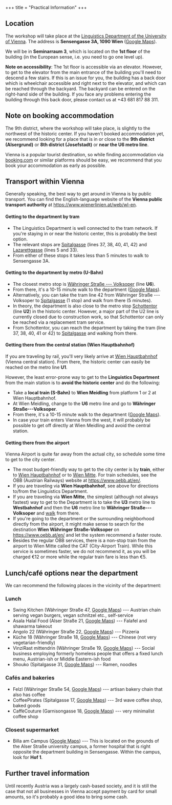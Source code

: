 +++
title = "Practical Information"
+++

<!-- # Travel information -->

## Location

The workshop will take place at the [Linguistics Department of the
University of Vienna](https://linguistik.univie.ac.at/). The address is
**Sensengasse 3A, 1090 Wien** ([Google
Maps](https://goo.gl/maps/sVYUGhQYsALLbnrTA)).

We will be in **Seminarraum 3**, which is located on the **1st floor**
of the building (in the European sense, i.e. you need to go one level
up).

**Note on accessibility**: The 1st floor is accessible via an elevator.
However, to get to the elevator from the main entrance of the building
you'll need to descend a few stairs. If this is an issue for you, the
building has a back door which is wheelchair accessible and right next
to the elevator, and which can be reached through the backyard. The
backyard can be entered on the right-hand side of the building. If you
face any problems entering the building through this back door, please
contact us at +43 681 817 88 311.

## Note on booking accommodation

The 9th district, where the workshop will take place, is slightly to the
northwest of the historic center. If you haven\'t booked accommodation
yet, we recommend looking for a place that is in or close to the **9th
district (Alsergrund)** or **8th district (Josefstadt)** or **near the
U6 metro line**.

Vienna is a popular tourist destination, so while finding accommodation
via [booking.com](https://booking.com) or similar platforms should be
easy, we recommend that you book your accommodation as early as
possible.

## Transport within Vienna

Generally speaking, the best way to get around in Vienna is by public
transport. You can find the English-language website of the **Vienna
public transport authority** at <https://www.wienerlinien.at/web/wl-en>.

#### Getting to the department by tram

-   The Linguistics Department is well connected to the tram network. If
    you\'re staying in or near the historic center, this is probably the
    best option.
-   The relevant stops are
    [Spitalgasse](https://goo.gl/maps/SjdLsp4NKjDpKJsE8) (lines 37, 38,
    40, 41, 42) and
    [Lazarettgasse](https://goo.gl/maps/ED658WZkHRjYVMaP8) (lines 5 and
    33).
-   From either of these stops it takes less than 5 minutes to walk to
    Sensengasse 3A.

#### Getting to the department by metro (U-Bahn)

-   The closest metro stop is [Währinger Straße ---
    Volksoper](https://goo.gl/maps/5P7mcCgwaxVWgGPL9) (line **U6**).
-   From there, it\'s a 10-15 minute walk to the department ([Google
    Maps](https://goo.gl/maps/UCNkuX7j6WX3ptbR9)).
-   Alternatively, you can take the tram line 42 from Währinger Straße
    --- Volksoper to
    [Spitalgasse](https://goo.gl/maps/SjdLsp4NKjDpKJsE8) (1 stop) and
    walk from there (5 minutes).
-   In theory, the department is also close to the metro stop
    [Schottentor](https://goo.gl/maps/rrQY7L5q2VoEABX36) (line **U2**)
    in the historic center. However, a major part of the U2 line is
    currently closed due to construction work, so that Schottentor can
    only be reached via a replacement tram service.
-   From Schottentor, you can reach the department by taking the tram
    (line 37, 38, 40, 41 or 42) to
    [Spitalgasse](https://goo.gl/maps/SjdLsp4NKjDpKJsE8) and walking
    from there.

#### Getting there from the central station (Wien Hauptbahnhof)

If you are traveling by rail, you\'ll very likely arrive at [Wien
Hauptbahnhof](https://goo.gl/maps/eVM8mXZW2Sv7AGFp6) (Vienna central
station). From there, the historic center can easily be reached on the
metro line **U1**.

However, the least error-prone way to get to the **Linguistics
Department** from the main station is to **avoid the historic center**
and do the following:

-   Take a **local train (S-Bahn)** to **Wien Meidling** from platform 1
    or 2 at Wien Hauptbahnhof.
-   At Wien Meidling, change to the **U6** metro line and go to
    **Währinger Straße---Volksoper**.
-   From there, it\'s a 10-15 minute walk to the department ([Google
    Maps](https://goo.gl/maps/UCNkuX7j6WX3ptbR9)).
-   In case your train enters Vienna from the west, it will probably be
    possible to get off directly at Wien Meidling and avoid the central
    station.

#### Getting there from the airport

Vienna Airport is quite far away from the actual city, so schedule some
time to get to the city center.

-   The most budget-friendly way to get to the city center is by
    **train**, either to [Wien
    Hauptbahnhof](https://goo.gl/maps/eVM8mXZW2Sv7AGFp6) or to [Wien
    Mitte](https://goo.gl/maps/tcPb6jaQKoytqarXA). For train schedules,
    see the ÖBB (Austrian Railways) website at
    <https://www.oebb.at/en/>.
-   If you are traveling via **Wien Hauptbahnhof**, see above for
    directions to/from the Linguistics Department.
-   If you are traveling via **Wien Mitte**, the simplest (although not
    always fastest) way to get to the Department is to take the **U3**
    metro line to **Westbahnhof** and then the **U6** metro line to
    **Währinger Straße---Volksoper** and
    [walk](https://goo.gl/maps/UCNkuX7j6WX3ptbR9) from there.
-   If you\'re going to the department or the surrounding neighborhood
    directly from the airport, it might make sense to search for the
    destination **Wien Währinger Straße-Volksoper** on
    <https://www.oebb.at/en/> and let the system recommend a faster
    route.
-   Besides the regular ÖBB services, there is a non-stop train from the
    airport to Wien Mitte called the CAT (City-Airport Train). While
    this service is sometimes faster, we do not recommend it, as you
    will be charged €12 or more while the regular train fare is less
    than €5.

## Lunch/café options near the department

We can recommend the following places in the vicinity of the department:

### Lunch

-   Swing Kitchen (Währinger Straße 47, [Google
    Maps](https://goo.gl/maps/Ttx4WUYiaV5Us7PM8)) --- Austrian chain
    serving vegan burgers, vegan schnitzel etc., self-service
-   Asala Halal Food (Alser Straße 21, [Google
    Maps](https://goo.gl/maps/2gMvrFQV9RsJzEGt7)) --- Falafel and
    shawarma takeout
-   Angolo 22 (Währinger Straße 22, [Google
    Maps](https://goo.gl/maps/Z4mwZGRAc9LkjL7x6)) --- Pizzeria
-   Küche 18 (Währinger Straße 18, [Google
    Maps](https://goo.gl/maps/ApFEmd1NkRzM9SPE8)) --- Chinese (not very
    vegetarian-friendly)
-   VinziRast mittendrin (Währinger Straße 19, [Google
    Maps](https://goo.gl/maps/Xy4KMBG5kWaHGcue6)) --- Social business
    employing formerly homeless people that offers a fixed lunch menu,
    Austrian-ish or Middle Eastern-ish food
-   Shouko (Spitalgasse 31, [Google
    Maps](https://goo.gl/maps/CyVKewtdR7ZvtHft7)) --- Ramen, noodles

### Cafés and bakeries

-   Felzl (Währinger Straße 54, [Google
    Maps](https://goo.gl/maps/3SZctLQQgqQ37d4c6)) --- artisan bakery
    chain that also has coffee
-   CoffeePirates (Spitalgasse 17, [Google
    Maps](https://goo.gl/maps/mzPoHxzuAetYJmjt7)) --- 3rd wave coffee
    shop, baked goods
-   CaffèCouture (Garnisongasse 18, [Google
    Maps](https://goo.gl/maps/xAiD6zeeu4Xf8zFbA)) --- very minimalist
    coffee shop

### Closest supermarket

-   Billa am Campus ([Google
    Maps](https://goo.gl/maps/rv3Cojss85Uprhbx6)) --- This is located on
    the grounds of the Alser Straße university campus, a former hospital
    that is right opposite the department building in Sensengasse.
    Within the campus, look for **Hof 1**.

## Further travel information

Until recently Austria was a largely cash-based society, and it is still
the case that not all businesses in Vienna accept payment by card for
small amounts, so it\'s probably a good idea to bring some cash.
